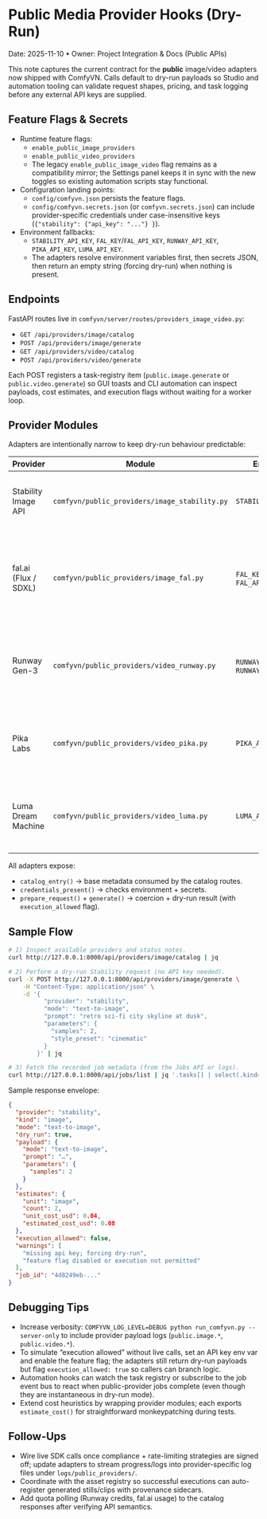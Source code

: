 # Public Media Provider Hooks (Dry-Run)

Date: 2025-11-10 • Owner: Project Integration & Docs (Public APIs)

This note captures the current contract for the **public** image/video adapters now shipped with ComfyVN. Calls default to dry-run payloads so Studio and automation tooling can validate request shapes, pricing, and task logging before any external API keys are supplied.

## Feature Flags & Secrets

- Runtime feature flags:
  - `enable_public_image_providers`
  - `enable_public_video_providers`
  - The legacy `enable_public_image_video` flag remains as a compatibility mirror; the Settings panel keeps it in sync with the new toggles so existing automation scripts stay functional.
- Configuration landing points:
  - `config/comfyvn.json` persists the feature flags.
  - `config/comfyvn.secrets.json` (or `comfyvn.secrets.json`) can include provider-specific credentials under case-insensitive keys (`{"stability": {"api_key": "..."} }`).
- Environment fallbacks:
  - `STABILITY_API_KEY`, `FAL_KEY`/`FAL_API_KEY`, `RUNWAY_API_KEY`, `PIKA_API_KEY`, `LUMA_API_KEY`.
  - The adapters resolve environment variables first, then secrets JSON, then return an empty string (forcing dry-run) when nothing is present.

## Endpoints

FastAPI routes live in `comfyvn/server/routes/providers_image_video.py`:

- `GET /api/providers/image/catalog`
- `POST /api/providers/image/generate`
- `GET /api/providers/video/catalog`
- `POST /api/providers/video/generate`

Each POST registers a task-registry item (`public.image.generate` or `public.video.generate`) so GUI toasts and CLI automation can inspect payloads, cost estimates, and execution flags without waiting for a worker loop.

## Provider Modules

Adapters are intentionally narrow to keep dry-run behaviour predictable:

| Provider | Module | Env keys | Notes |
| --- | --- | --- | --- |
| Stability Image API | `comfyvn/public_providers/image_stability.py` | `STABILITY_API_KEY` | Supports `text-to-image` and `image-to-image`; treats `samples` as the cost multiplier. |
| fal.ai (Flux / SDXL) | `comfyvn/public_providers/image_fal.py` | `FAL_KEY`, `FAL_API_KEY` | Estimates GPU minutes using heuristics for resolution + steps; assumes H100 pricing when unspecified. |
| Runway Gen-3 | `comfyvn/public_providers/video_runway.py` | `RUNWAY_API_KEY`, `RUNWAY_TOKEN` | Credits-per-second vary by resolution; responses include USD estimates (credits × $0.01). |
| Pika Labs | `comfyvn/public_providers/video_pika.py` | `PIKA_API_KEY` | Rates ($0.05/second @720p, $0.07/second @1080p) baked into cost estimator. |
| Luma Dream Machine | `comfyvn/public_providers/video_luma.py` | `LUMA_API_KEY` | Assumes partner credit pricing; returns credit estimates without hitting the network. |

All adapters expose:

- `catalog_entry()` → base metadata consumed by the catalog routes.
- `credentials_present()` → checks environment + secrets.
- `prepare_request()` + `generate()` → coercion + dry-run result (with `execution_allowed` flag).

## Sample Flow

```bash
# 1) Inspect available providers and status notes.
curl http://127.0.0.1:8000/api/providers/image/catalog | jq

# 2) Perform a dry-run Stability request (no API key needed).
curl -X POST http://127.0.0.1:8000/api/providers/image/generate \
    -H "Content-Type: application/json" \
    -d '{
          "provider": "stability",
          "mode": "text-to-image",
          "prompt": "retro sci-fi city skyline at dusk",
          "parameters": {
            "samples": 2,
            "style_preset": "cinematic"
          }
        }' | jq

# 3) Fetch the recorded job metadata (from the Jobs API or logs).
curl http://127.0.0.1:8000/api/jobs/list | jq '.tasks[] | select(.kind=="public.image.generate")'
```

Sample response envelope:

```json
{
  "provider": "stability",
  "kind": "image",
  "mode": "text-to-image",
  "dry_run": true,
  "payload": {
    "mode": "text-to-image",
    "prompt": "…",
    "parameters": {
      "samples": 2
    }
  },
  "estimates": {
    "unit": "image",
    "count": 2,
    "unit_cost_usd": 0.04,
    "estimated_cost_usd": 0.08
  },
  "execution_allowed": false,
  "warnings": [
    "missing api key; forcing dry-run",
    "feature flag disabled or execution not permitted"
  ],
  "job_id": "4d8249eb-..."
}
```

## Debugging Tips

- Increase verbosity: `COMFYVN_LOG_LEVEL=DEBUG python run_comfyvn.py --server-only` to include provider payload logs (`public.image.*`, `public.video.*`).
- To simulate “execution allowed” without live calls, set an API key env var and enable the feature flag; the adapters still return dry-run payloads but flag `execution_allowed: true` so callers can branch logic.
- Automation hooks can watch the task registry or subscribe to the job event bus to react when public-provider jobs complete (even though they are instantaneous in dry-run mode).
- Extend cost heuristics by wrapping provider modules; each exports `estimate_cost()` for straightforward monkeypatching during tests.

## Follow-Ups

- Wire live SDK calls once compliance + rate-limiting strategies are signed off; update adapters to stream progress/logs into provider-specific log files under `logs/public_providers/`.
- Coordinate with the asset registry so successful executions can auto-register generated stills/clips with provenance sidecars.
- Add quota polling (Runway credits, fal.ai usage) to the catalog responses after verifying API semantics.
